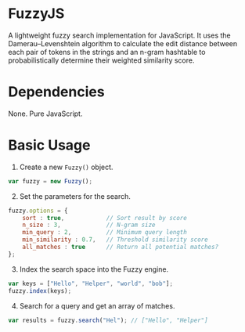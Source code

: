 # FuzzyJS

A lightweight fuzzy search implementation for JavaScript. It uses the Damerau–Levenshtein algorithm to calculate the edit distance between each pair of tokens in the strings and an n-gram hashtable to probabilistically determine their weighted similarity score.

# Dependencies

None. Pure JavaScript.

# Basic Usage

1. Create a new `Fuzzy()` object.
```js
var fuzzy = new Fuzzy();
```

2. Set the parameters for the search.
```js
fuzzy.options = {
    sort : true,            // Sort result by score
    n_size : 3,             // N-gram size
    min_query : 2,          // Minimum query length
    min_similarity : 0.7,   // Threshold similarity score
    all_matches : true      // Return all potential matches?
};
```

3. Index the search space into the Fuzzy engine.
```js
var keys = ["Hello", "Helper", "world", "bob"];
fuzzy.index(keys);
```

4. Search for a query and get an array of matches.
```js
var results = fuzzy.search("Hel"); // ["Hello", "Helper"]
```